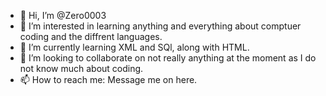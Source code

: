 - 👋 Hi, I’m @Zero0003
- 👀 I’m interested in learning anything and everything about comptuer coding and the diffrent languages.
- 🌱 I’m currently learning XML and SQl, along with HTML.
- 💞️ I’m looking to collaborate on not really anything at the moment as I do not know much about coding.
- 📫 How to reach me: Message me on here.

<!---
Zero0003/Zero0003 is a ✨ special ✨ repository because its `README.md` (this file) appears on your GitHub profile.
You can click the Preview link to take a look at your changes.
--->
